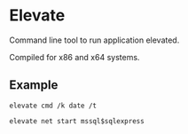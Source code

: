 # Elevate

Command line tool to run application elevated.

Compiled for x86 and x64 systems.

## Example ##

`elevate cmd /k date /t`

`elevate net start mssql$sqlexpress` 
